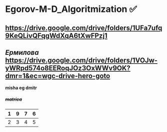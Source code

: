 # Egorov-M-D_Algoritmization :white_check_mark:
https://drive.google.com/drive/folders/1UFa7ufq9KeQLivQFqgWdXqA6tXwFPzj1
---------------------------------------------------------------------------
***Ермилова***
https://drive.google.com/drive/folders/1VOJw-yWRpd574o8EERoqJOz3OxWWv9OK?dmr=1&ec=wgc-drive-hero-goto
-----------------------------------------------------------------------------------------------------
**misha eg dmitr**
##### ~~matrica~~
|1|9|7|6|
|-|--|---|----|
|2|3|4|5|
